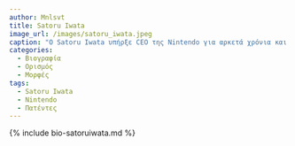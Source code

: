 ```yaml
---
author: Mnlsvt
title: Satoru Iwata
image_url: /images/satoru_iwata.jpeg
caption: "Ο Satoru Iwata υπήρξε CEO της Nintendo για αρκετά χρόνια και ήταν αυτός που βοήθησε την εταιρία να φτάσει στα ύψη κυκλοφορόντας μερικές από τις πιο αγαπητές κονσόλες και παιχνίδια που έχουν κυκλοφορήσει μέχρι και σήμερα."
categories:
  - Βιογραφία
  - Ορισμός
  - Μορφές
tags:
  - Satoru Iwata
  - Nintendo
  - Πατέντες
---
```


{% include bio-satoruiwata.md %}
